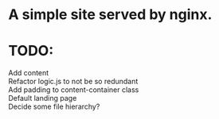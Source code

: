 # A simple site served by nginx.

# TODO:
Add content  
Refactor logic.js to not be so redundant  
Add padding to content-container class  
Default landing page  
Decide some file hierarchy?  
